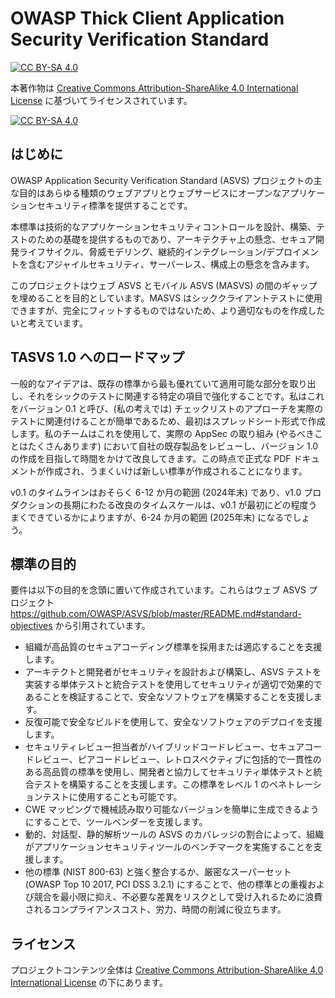# OWASP Thick Client Application Security Verification Standard
[![CC BY-SA 4.0][cc-by-sa-shield]][cc-by-sa]

本著作物は [Creative Commons Attribution-ShareAlike 4.0 International License][cc-by-sa] に基づいてライセンスされています。


[![CC BY-SA 4.0][cc-by-sa-image]][cc-by-sa]

[cc-by-sa]: http://creativecommons.org/licenses/by-sa/4.0/
[cc-by-sa-image]: https://licensebuttons.net/l/by-sa/4.0/88x31.png
[cc-by-sa-shield]: https://img.shields.io/badge/License-CC%20BY--SA%204.0-blue.svg
 
## はじめに

OWASP Application Security Verification Standard (ASVS) プロジェクトの主な目的はあらゆる種類のウェブアプリとウェブサービスにオープンなアプリケーションセキュリティ標準を提供することです。

本標準は技術的なアプリケーションセキュリティコントロールを設計、構築、テストのための基礎を提供するものであり、アーキテクチャ上の懸念、セキュア開発ライフサイクル、脅威モデリング、継続的インテグレーション/デプロイメントを含むアジャイルセキュリティ、サーバーレス、構成上の懸念を含みます。

このプロジェクトはウェブ ASVS とモバイル ASVS (MASVS) の間のギャップを埋めることを目的としています。MASVS はシッククライアントテストに使用できますが、完全にフィットするものではないため、より適切なものを作成したいと考えています。


## TASVS 1.0 へのロードマップ

一般的なアイデアは、既存の標準から最も優れていて適用可能な部分を取り出し、それをシックのテストに関連する特定の項目で強化することです。私はこれをバージョン 0.1 と呼び、(私の考えでは) チェックリストのアプローチを実際のテストに関連付けることが簡単であるため、最初はスプレッドシート形式で作成します。私のチームはこれを使用して、実際の AppSec の取り組み (やるべきことはたくさんあります) において自社の既存製品をレビューし、バージョン 1.0 の作成を目指して時間をかけて改良してきます。この時点で正式な PDF ドキュメントが作成され、うまくいけば新しい標準が作成されることになります。

v0.1 のタイムラインはおそらく 6-12 か月の範囲 (2024年末) であり、v1.0 プロダクションの長期にわたる改良のタイムスケールは、v0.1 が最初にどの程度うまくできているかによりますが、6-24 か月の範囲 (2025年末) になるでしょう。


## 標準の目的

要件は以下の目的を念頭に置いて作成されています。これらはウェブ ASVS プロジェクト https://github.com/OWASP/ASVS/blob/master/README.md#standard-objectives から引用されています。

* 組織が高品質のセキュアコーディング標準を採用または適応することを支援します。
* アーキテクトと開発者がセキュリティを設計および構築し、ASVS テストを実装する単体テストと統合テストを使用してセキュリティが適切で効果的であることを検証することで、安全なソフトウェアを構築することを支援します。
* 反復可能で安全なビルドを使用して、安全なソフトウェアのデプロイを支援します。
* セキュリティレビュー担当者がハイブリッドコードレビュー、セキュアコードレビュー、ピアコードレビュー、レトロスペクティブに包括的で一貫性のある高品質の標準を使用し、開発者と協力してセキュリティ単体テストと統合テストを構築することを支援します。この標準をレベル 1 のペネトレーションテストに使用することも可能です。
* CWE マッピングで機械読み取り可能なバージョンを簡単に生成できるようにすることで、ツールベンダーを支援します。
* 動的、対話型、静的解析ツールの ASVS のカバレッジの割合によって、組織がアプリケーションセキュリティツールのベンチマークを実施することを支援します。
* 他の標準 (NIST 800-63) と強く整合するか、厳密なスーパーセット (OWASP Top 10 2017, PCI DSS 3.2.1) にすることで、他の標準との重複および競合を最小限に抑え、不必要な差異をリスクとして受け入れるために浪費されるコンプライアンスコスト、労力、時間の削減に役立ちます。


## ライセンス

プロジェクトコンテンツ全体は [Creative Commons Attribution-ShareAlike 4.0 International License][cc-by-sa] の下にあります。
